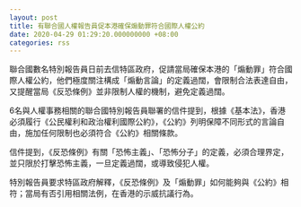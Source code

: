 ```yaml
---
layout: post
title: 有聯合國人權報告員促本港確保煽動罪符合國際人權公約
date: 2020-04-29 01:29:20.000000000 +08:00
categories: rss
---
```


聯合國數名特別報告員日前去信特區政府，促請當局確保本港的「煽動罪」符合國際人權公約，他們極度關注構成「煽動言論」的定義過闊，會限制合法表達自由，又提醒當局《反恐條例》並非限制人權的機制，避免定義過闊。

6名與人權事務相關的聯合國特別報告員聯署的信件提到，根據《基本法》，香港必須履行《公民權利和政治權利國際公約》，《公約》列明保障不同形式的言論自由，施加任何限制也必須符合《公約》相關條款。

信件提到，《反恐條例》有關「恐怖主義」、「恐怖分子」的定義，必須合理界定，並只限於打擊恐怖主義，一旦定義過闊，或導致侵犯人權。

特別報告員要求特區政府解釋，《反恐條例》及「煽動罪」如何能夠與《公約》相符；當局有否引用相關法例，在香港的示威抗議行為。
